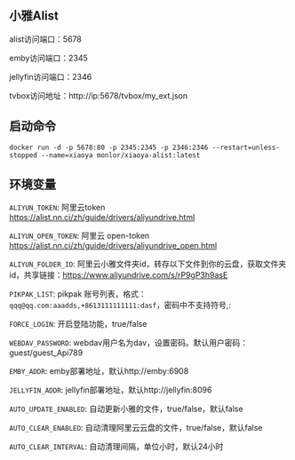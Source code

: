 ## 小雅Alist

alist访问端口：5678

emby访问端口：2345

jellyfin访问端口：2346

tvbox访问地址：http://ip:5678/tvbox/my_ext.json

## 启动命令

```
docker run -d -p 5678:80 -p 2345:2345 -p 2346:2346 --restart=unless-stopped --name=xiaoya monlor/xiaoya-alist:latest
```

## 环境变量

`ALIYUN_TOKEN`: 阿里云token https://alist.nn.ci/zh/guide/drivers/aliyundrive.html 

`ALIYUN_OPEN_TOKEN`: 阿里云 open-token https://alist.nn.ci/zh/guide/drivers/aliyundrive_open.html

`ALIYUN_FOLDER_ID`: 阿里云小雅文件夹id，转存以下文件到你的云盘，获取文件夹id，共享链接：https://www.aliyundrive.com/s/rP9gP3h9asE

`PIKPAK_LIST`: pikpak 账号列表，格式：`qqq@qq.com:aaadds,+8613111111111:dasf`，密码中不支持符号,:

`FORCE_LOGIN`: 开启登陆功能，true/false

`WEBDAV_PASSWORD`: webdav用户名为dav，设置密码。默认用户密码：guest/guest_Api789

`EMBY_ADDR`: emby部署地址，默认http://emby:6908

`JELLYFIN_ADDR`: jellyfin部署地址，默认http://jellyfin:8096

`AUTO_UPDATE_ENABLED`: 自动更新小雅的文件，true/false，默认false

`AUTO_CLEAR_ENABLED`: 自动清理阿里云云盘的文件，true/false，默认false

`AUTO_CLEAR_INTERVAL`: 自动清理间隔，单位小时，默认24小时